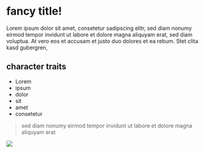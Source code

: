 # fancy title!
Lorem ipsum dolor sit amet, consetetur sadipscing elitr, sed diam nonumy eirmod tempor invidunt ut labore et dolore magna aliquyam erat, sed diam voluptua. At vero eos et accusam et justo duo dolores et ea rebum. Stet clita kasd gubergren,
## character traits
* Lorem
* ipsum
* dolor
* sit
* amet
* consetetur
> sed diam nonumy eirmod tempor invidunt ut labore et dolore magna aliquyam erat
<img src="https://christians.strangled.net/s/D7Z2XESokb5mGYN/preview"/>
